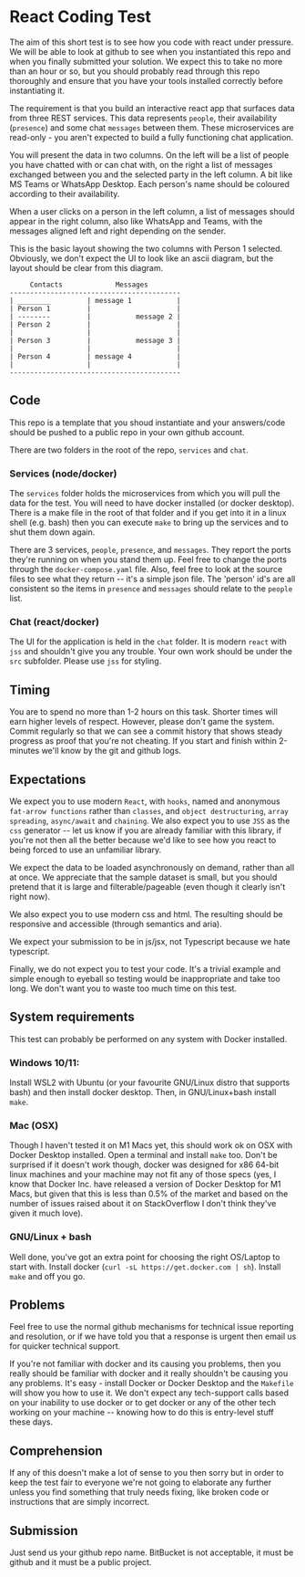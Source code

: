 # React Coding Test

The aim of this short test is to see how you code with react under pressure. We will be able to look at github to see when you instantiated this repo and when you finally submitted your solution. We expect this to take no more than an hour or so, but you should probably read through this repo thoroughly and ensure that you have your tools installed correctly before instantiating it.

The requirement is that you build an interactive react app that surfaces data from three REST services. This data represents `people`, their availability (`presence`) and some chat `messages` between them. These microservices are read-only - you aren't expected to build a fully functioning chat application.

You will present the data in two columns. On the left will be a list of people you have chatted with or can chat with, on the right a list of messages exchanged between you and the selected party in the left column. A bit like MS Teams or WhatsApp Desktop. Each person's name should be coloured according to their availability.

When a user clicks on a person in the left column, a list of messages should appear in the right column, also like WhatsApp and Teams, with the messages aligned left and right depending on the sender.

This is the basic layout showing the two columns with Person 1 selected. Obviously, we don't expect the UI to look like an ascii diagram, but the layout should be clear from this diagram.

```
     Contacts             Messages
------------------------------------------
| ________         | message 1           |
| Person 1         |                     |
| --------         |           message 2 |
| Person 2         |                     |
|                  |                     |
| Person 3         |           message 3 |
|                  |                     |
| Person 4         | message 4           |
|                  |                     |
------------------------------------------
```

## Code
This repo is a template that you shoud instantiate and your answers/code should be pushed to a public repo in your own github account.

There are two folders in the root of the repo, `services` and `chat`.
### Services (node/docker)
The `services` folder holds the microservices from which you will pull the data for the test. You will need to have docker installed (or docker desktop). There is a make file in the root of that folder and if you get into it in a linux shell (e.g. bash) then you can execute `make` to bring up the services and to shut them down again. 

There are 3 services, `people`, `presence`, and `messages`. They report the ports they're running on when you stand them up. Feel free to change the ports through the `docker-compose.yaml` file. Also, feel free to look at the source files to see what they return -- it's a simple json file. The 'person' id's are all consistent so the items in `presence` and `messages` should relate to the `people` list.

### Chat (react/docker)
The UI for the application is held in the `chat` folder. It is modern `react` with `jss` and shouldn't give you any trouble. Your own work should be under the `src` subfolder. Please use `jss` for styling.

## Timing
You are to spend no more than 1-2 hours on this task. Shorter times will earn higher levels of respect. However, please don't game the system. Commit regularly so that we can see a commit history that shows steady progress as proof that you're not cheating. If you start and finish within 2-minutes we'll know by the git and github logs.

## Expectations
We expect you to use modern `React`, with `hooks`, named and anonymous `fat-arrow functions` rather than `classes`, and `object destructuring`, `array spreading`, `async/await` and `chaining`. We also expect you to use `JSS` as the `css` generator -- let us know if you are already familiar with this library, if you're not then all the better because we'd like to see how you react to being forced to use an unfamiliar library.

We expect the data to be loaded asynchronously on demand, rather than all at once. We appreciate that the sample dataset is small, but you should pretend that it is large and filterable/pageable (even though it clearly isn't right now).

We also expect you to use modern css and html. The resulting should be responsive and accessible (through semantics and aria).

We expect your submission to be in js/jsx, not Typescript because we hate typescript.

Finally, we do not expect you to test your code. It's a trivial example and simple enough to eyeball so testing would be inappropriate and take too long. We don't want you to waste too much time on this test.

## System requirements
This test can probably be performed on any system with Docker installed.

### Windows 10/11:
Install WSL2 with Ubuntu (or your favourite GNU/Linux distro that supports bash) and then install docker desktop. Then, in GNU/Linux+bash install `make`. 

### Mac (OSX)
Though I haven't tested it on M1 Macs yet, this should work ok on OSX with Docker Desktop installed. Open a terminal and install `make` too. Don't be surprised if it doesn't work though, docker was designed for x86 64-bit linux machines and your machine may not fit any of those specs (yes, I know that Docker Inc. have released a version of Docker Desktop for M1 Macs, but given that this is less than 0.5% of the market and based on the number of issues raised about it on StackOverflow I don't think they've given it much love).

### GNU/Linux + bash
Well done, you've got an extra point for choosing the right OS/Laptop to start with. Install docker (`curl -sL https://get.docker.com | sh`). Install `make` and off you go.

## Problems
Feel free to use the normal github mechanisms for technical issue reporting and resolution, or if we have told you that a response is urgent then email us for quicker technical support.

If you're not familiar with docker and its causing you problems, then you really should be familiar with docker and it really shouldn't be causing you any problems. It's easy - install Docker or Docker Desktop and the `Makefile` will show you how to use it. We don't expect any tech-support calls based on your inability to use docker or to get docker or any of the other tech working on your machine -- knowing how to do this is entry-level stuff these days.

## Comprehension
If any of this doesn't make a lot of sense to you then sorry but in order to keep the test fair to everyone we're not going to elaborate any further unless you find something that truly needs fixing, like broken code or instructions that are simply incorrect.

## Submission
Just send us your github repo name. BitBucket is not acceptable, it must be github and it must be a public project.

